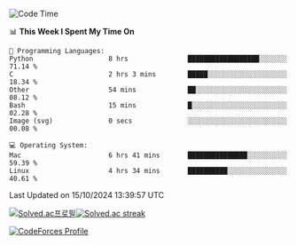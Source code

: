 
<!--START_SECTION:waka-->
![Code Time](http://img.shields.io/badge/Code%20Time-3%2C664%20hrs%2057%20mins-blue)

📊 **This Week I Spent My Time On** 

```text
💬 Programming Languages: 
Python                   8 hrs               ██████████████████░░░░░░░   71.14 % 
C                        2 hrs 3 mins        █████░░░░░░░░░░░░░░░░░░░░   18.34 % 
Other                    54 mins             ██░░░░░░░░░░░░░░░░░░░░░░░   08.12 % 
Bash                     15 mins             █░░░░░░░░░░░░░░░░░░░░░░░░   02.28 % 
Image (svg)              0 secs              ░░░░░░░░░░░░░░░░░░░░░░░░░   00.08 % 

💻 Operating System: 
Mac                      6 hrs 41 mins       ███████████████░░░░░░░░░░   59.39 % 
Linux                    4 hrs 34 mins       ██████████░░░░░░░░░░░░░░░   40.61 % 
```


 Last Updated on 15/10/2024 13:39:57 UTC
<!--END_SECTION:waka-->


[![Solved.ac프로필](http://mazassumnida.wtf/api/generate_badge?boj=hckim96)](https://solved.ac/hckim96)[![Solved.ac streak](http://mazandi.herokuapp.com/api?handle=hckim96&theme=dark)](https://solved.ac/hckim96)


[![CodeForces Profile](https://cf.leed.at?id=hckim96)](https://codeforces.com/profile/hckim96)

